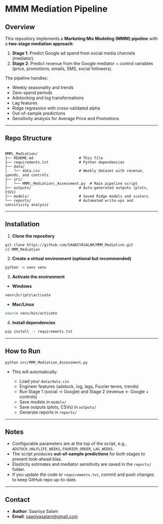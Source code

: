 # MMM Mediation Pipeline

## Overview
This repository implements a **Marketing Mix Modeling (MMM) pipeline** with a **two-stage mediation approach**:

1. **Stage 1**: Predict Google ad spend from social media channels (mediator).  
2. **Stage 2**: Predict revenue from the Google mediator + control variables (price, promotions, emails, SMS, social followers).

The pipeline handles:
- Weekly seasonality and trends  
- Zero-spend periods  
- Adstocking and log transformations  
- Lag features  
- Ridge regression with cross-validated alpha  
- Out-of-sample predictions  
- Sensitivity analysis for Average Price and Promotions  

---

## Repo Structure

```

MMM\_Mediation/
├── README.md                     # This file
├── requirements.txt              # Python dependencies
├── data/
│   └── data.csv                  # Weekly dataset with revenue, spends, and controls
├── src/
│   └── MMM\_Mediation\_Assessment.py  # Main pipeline script
├── outputs/                      # Auto-generated outputs (plots, CSVs)
├── models/                       # Saved Ridge models and scalers
└── reports/                      # Automated write-ups and sensitivity analysis

````

---

## Installation

1. **Clone the repository**

```bash
git clone https://github.com/SAANIYASALAM/MMM_Mediation.git
cd MMM_Mediation
````

2. **Create a virtual environment (optional but recommended)**

```bash
python -m venv venv
```

3. **Activate the environment**

* **Windows**

```bash
venv\Scripts\activate
```

* **Mac/Linux**

```bash
source venv/bin/activate
```

4. **Install dependencies**

```bash
pip install -r requirements.txt
```

---

## How to Run

```bash
python src/MMM_Mediation_Assessment.py
```

* This will automatically:

  * Load your `data/data.csv`
  * Engineer features (adstock, log, lags, Fourier terms, trends)
  * Run Stage 1 (social → Google) and Stage 2 (revenue ← Google + controls)
  * Save models in `models/`
  * Save outputs (plots, CSVs) in `outputs/`
  * Generate reports in `reports/`

---

## Notes

* Configurable parameters are at the top of the script, e.g., `ADSTOCK_HALFLIFE_WEEKS`, `FOURIER_ORDER`, `LAG_WEEKS`.
* The script produces **out-of-sample predictions** for both stages to prevent look-ahead bias.
* Elasticity estimates and mediator sensitivity are saved in the `reports/` folder.
* If you update the code or `requirements.txt`, commit and push changes to keep GitHub repo up-to-date.

---

## Contact

* **Author**: Saaniya Salam
* **Email**: [saaniyasalam@gmail.com](mailto:saaniyasalam@gmail.com)

